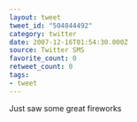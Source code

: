 ```yaml
---
layout: tweet
tweet_id: "504844492"
category: twitter
date: 2007-12-16T01:54:30.000Z
source: Twitter SMS
favorite_count: 0
retweet_count: 0
tags:
- tweet
---
```


Just saw some great fireworks
